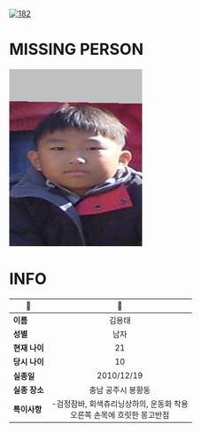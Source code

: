 [![182](https://img.shields.io/badge/%EC%8B%A4%EC%A2%85%EC%8B%A0%EA%B3%A0%EB%8A%94%20%EA%B5%AD%EB%B2%88%EC%97%86%EC%9D%B4-182-blue)](http://safe182.go.kr/index.do)

# MISSING PERSON

<img src="./missing_person.jpg">

# INFO

|🔑|💎|
|--|:--:|
|**이름**|김용태|
|**성별**|남자|
|**현재 나이**|21|
|**당시 나이**|10|
|**실종일**|2010/12/19|
|**실종 장소**|충남 공주시 봉황동 |
|**특이사항**|-검정잠바, 회색츄리닝상하의, 운동화 착용</br>오른쪽 손목에 흐릿한 몽고반점|
